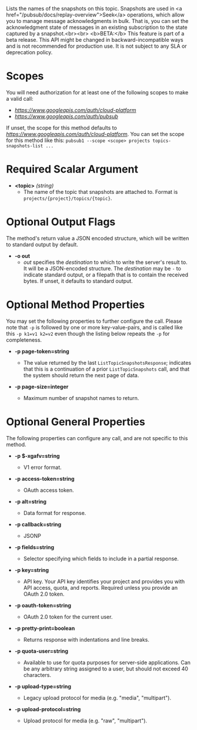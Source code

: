 Lists the names of the snapshots on this topic. Snapshots are used in
&lt;a href=&#34;/pubsub/docs/replay-overview&#34;&gt;Seek&lt;/a&gt; operations, which allow
you to manage message acknowledgments in bulk. That is, you can set the
acknowledgment state of messages in an existing subscription to the state
captured by a snapshot.&lt;br&gt;&lt;br&gt;
&lt;b&gt;BETA:&lt;/b&gt; This feature is part of a beta release. This API might be
changed in backward-incompatible ways and is not recommended for production
use. It is not subject to any SLA or deprecation policy.
# Scopes

You will need authorization for at least one of the following scopes to make a valid call:

* *https://www.googleapis.com/auth/cloud-platform*
* *https://www.googleapis.com/auth/pubsub*

If unset, the scope for this method defaults to *https://www.googleapis.com/auth/cloud-platform*.
You can set the scope for this method like this: `pubsub1 --scope <scope> projects topics-snapshots-list ...`
# Required Scalar Argument
* **&lt;topic&gt;** *(string)*
    - The name of the topic that snapshots are attached to.
        Format is `projects/{project}/topics/{topic}`.

# Optional Output Flags

The method's return value a JSON encoded structure, which will be written to standard output by default.

* **-o out**
    - *out* specifies the *destination* to which to write the server's result to.
      It will be a JSON-encoded structure.
      The *destination* may be `-` to indicate standard output, or a filepath that is to contain the received bytes.
      If unset, it defaults to standard output.
# Optional Method Properties

You may set the following properties to further configure the call. Please note that `-p` is followed by one 
or more key-value-pairs, and is called like this `-p k1=v1 k2=v2` even though the listing below repeats the
`-p` for completeness.

* **-p page-token=string**
    - The value returned by the last `ListTopicSnapshotsResponse`; indicates
        that this is a continuation of a prior `ListTopicSnapshots` call, and
        that the system should return the next page of data.

* **-p page-size=integer**
    - Maximum number of snapshot names to return.

# Optional General Properties

The following properties can configure any call, and are not specific to this method.

* **-p $-xgafv=string**
    - V1 error format.

* **-p access-token=string**
    - OAuth access token.

* **-p alt=string**
    - Data format for response.

* **-p callback=string**
    - JSONP

* **-p fields=string**
    - Selector specifying which fields to include in a partial response.

* **-p key=string**
    - API key. Your API key identifies your project and provides you with API access, quota, and reports. Required unless you provide an OAuth 2.0 token.

* **-p oauth-token=string**
    - OAuth 2.0 token for the current user.

* **-p pretty-print=boolean**
    - Returns response with indentations and line breaks.

* **-p quota-user=string**
    - Available to use for quota purposes for server-side applications. Can be any arbitrary string assigned to a user, but should not exceed 40 characters.

* **-p upload-type=string**
    - Legacy upload protocol for media (e.g. &#34;media&#34;, &#34;multipart&#34;).

* **-p upload-protocol=string**
    - Upload protocol for media (e.g. &#34;raw&#34;, &#34;multipart&#34;).

